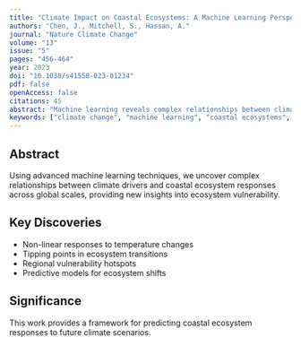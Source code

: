 ```yaml
---
title: "Climate Impact on Coastal Ecosystems: A Machine Learning Perspective"
authors: "Chen, J., Mitchell, S., Hassan, A."
journal: "Nature Climate Change"
volume: "13"
issue: "5"
pages: "456-464"
year: 2023
doi: "10.1038/s41558-023-01234"
pdf: false
openAccess: false
citations: 45
abstract: "Machine learning reveals complex relationships between climate drivers and coastal ecosystem responses across global scales."
keywords: ["climate change", "machine learning", "coastal ecosystems", "global analysis"]
---
```


## Abstract

Using advanced machine learning techniques, we uncover complex relationships between climate drivers and coastal ecosystem responses across global scales, providing new insights into ecosystem vulnerability.

## Key Discoveries

- Non-linear responses to temperature changes
- Tipping points in ecosystem transitions
- Regional vulnerability hotspots
- Predictive models for ecosystem shifts

## Significance

This work provides a framework for predicting coastal ecosystem responses to future climate scenarios.